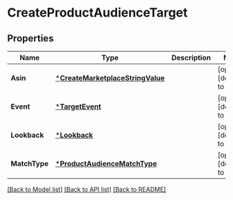 # CreateProductAudienceTarget

## Properties
Name | Type | Description | Notes
------------ | ------------- | ------------- | -------------
**Asin** | [***CreateMarketplaceStringValue**](CreateMarketplaceStringValue.md) |  | [optional] [default to null]
**Event** | [***TargetEvent**](TargetEvent.md) |  | [optional] [default to null]
**Lookback** | [***Lookback**](Lookback.md) |  | [optional] [default to null]
**MatchType** | [***ProductAudienceMatchType**](ProductAudienceMatchType.md) |  | [optional] [default to null]

[[Back to Model list]](../README.md#documentation-for-models) [[Back to API list]](../README.md#documentation-for-api-endpoints) [[Back to README]](../README.md)

